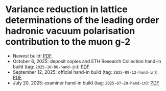 # Variance reduction in lattice determinations of the leading order hadronic vacuum polarisation contribution to the muon g-2

* Newest build: [PDF](https://github.com/chaoos/ethz-thesis/blob/master/build/thesis.pdf).
* October 6, 2025: deposit copies and ETH Research Collection hand-in build (tag: `2025-10-06-hand-in`): [PDF](https://github.com/chaoos/ethz-thesis/blob/2025-10-06-hand-in/build/thesis.pdf)
* September 12, 2025: official hand-in build (tag: `2025-09-12-hand-in`): [PDF](https://github.com/chaoos/ethz-thesis/blob/2025-09-12-hand-in/build/thesis.pdf)
* July 20, 2025: examiner hand-in build (tag: `2025-07-20-hand-in`): [PDF](https://github.com/chaoos/ethz-thesis/blob/2025-07-20-hand-in/build/thesis.pdf)